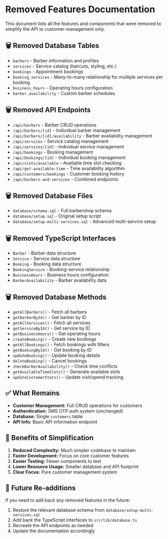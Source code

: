 # Removed Features Documentation

This document lists all the features and components that were removed to simplify the API to customer-management only.

## 🗑️ Removed Database Tables
- `barbers` - Barber information and profiles
- `services` - Service catalog (haircuts, styling, etc.)
- `bookings` - Appointment bookings
- `booking_services` - Many-to-many relationship for multiple services per booking
- `business_hours` - Operating hours configuration
- `barber_availability` - Custom barber schedules

## 🗑️ Removed API Endpoints
- `/api/barbers` - Barber CRUD operations
- `/api/barbers/[id]` - Individual barber management
- `/api/barbers/[id]/availability` - Barber availability management
- `/api/services` - Service catalog management
- `/api/services/[id]` - Individual service management
- `/api/bookings` - Booking management
- `/api/bookings/[id]` - Individual booking management
- `/api/slots/available` - Available time slot checking
- `/api/get-available-time` - Time availability algorithm
- `/api/customers/bookings` - Customer booking history
- `/api/barbers-and-services` - Combined endpoints

## 🗑️ Removed Database Files
- `database/schema.sql` - Full barbershop schema
- `database/setup.sql` - Original setup script
- `database/setup-multi-services.sql` - Advanced multi-service setup

## 🗑️ Removed TypeScript Interfaces
- `Barber` - Barber data structure
- `Service` - Service data structure  
- `Booking` - Booking data structure
- `BookingService` - Booking-service relationship
- `BusinessHours` - Business hours configuration
- `BarberAvailability` - Barber availability data

## 🗑️ Removed Database Methods
- `getAllBarbers()` - Fetch all barbers
- `getBarberById()` - Get barber by ID
- `getAllServices()` - Fetch all services
- `getServiceById()` - Get service by ID
- `getBusinessHours()` - Get operating hours
- `createBooking()` - Create new bookings
- `getAllBookings()` - Fetch bookings with filters
- `getBookingById()` - Get booking by ID
- `updateBooking()` - Update booking details
- `deleteBooking()` - Cancel bookings
- `checkBarberAvailability()` - Check time conflicts
- `getAvailableTimeSlots()` - Generate available slots
- `updateCustomerStats()` - Update visit/spend tracking

## ✅ What Remains
- **Customer Management:** Full CRUD operations for customers
- **Authentication:** SMS OTP auth system (unchanged)
- **Database:** Single `customers` table
- **API Info:** Basic API information endpoint

## 📝 Benefits of Simplification
1. **Reduced Complexity:** Much simpler codebase to maintain
2. **Faster Development:** Focus on core customer features
3. **Easier Testing:** Fewer components to test
4. **Lower Resource Usage:** Smaller database and API footprint
5. **Clear Focus:** Pure customer management system

## 🔄 Future Re-additions
If you need to add back any removed features in the future:
1. Restore the relevant database schema from `database/setup-multi-services.sql`
2. Add back the TypeScript interfaces to `src/lib/database.ts`
3. Recreate the API endpoints as needed
4. Update the documentation accordingly
